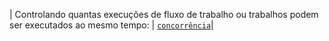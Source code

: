 | Controlando quantas execuções de fluxo de trabalho ou trabalhos podem ser executados ao mesmo tempo: | [`concorrência`](/actions/using-jobs/using-concurrency)|
